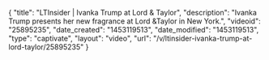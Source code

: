 {
    "title": "LTInsider | Ivanka Trump at Lord & Taylor",
    "description": "Ivanka Trump presents her new fragrance at Lord &Taylor in New York.",
    "videoid": "25895235",
    "date_created": "1453119513",
    "date_modified": "1453119513",
    "type": "captivate",
    "layout": "video",
    "url": "\/v\/ltinsider-ivanka-trump-at-lord-taylor\/25895235"
}